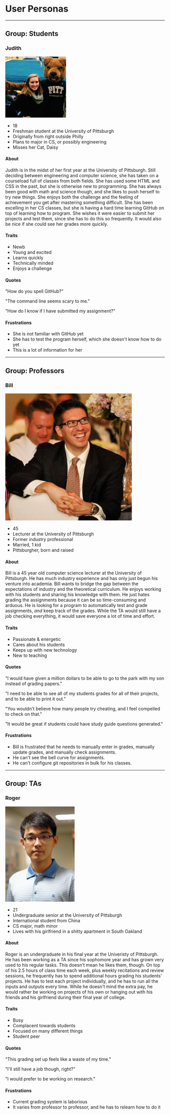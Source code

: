 # User Personas

---

## Group: Students

### Judith

![Judith](./judith.jpg "Judith")

- 18
- Freshman student at the University of Pittsburgh
- Originally from right outside Philly 
- Plans to major in CS, or possibly engineering
- Misses her Cat, Daisy

#### About

Judith is in the midst of her first year at the University of Pittsburgh. Still deciding between engineering and computer science, she has taken on a courseload full of classes from both fields. She has used some HTML and CSS in the past, but she is otherwise new to programming. She has always been good with math and science though, and she likes to push herself to try new things. She enjoys both the challenge and the feeling of achievement you get after mastering something difficult. She has been excelling in her CS classes, but she is having a hard time learning GitHub on top of learning how to program. She wishes it were easier to submit her projects and test them, since she has to do this so frequently. It would also be nice if she could see her grades more quickly.

#### Traits

- Newb
- Young and excited
- Learns quickly
- Technically minded
- Enjoys a challenge

#### Quotes

"How do you spell GitHub?"

"The command line seems scary to me."

"How do I know if I have submitted my assignment?"

#### Frustrations

- She is not familiar with GitHub yet
- She has to test the program herself, which she doesn't know how to do yet
- This is a lot of information for her

---

## Group: Professors

### Bill

![Bill](./bill.jpg "Bill")

- 45
- Lecturer at the University of Pittsburgh
- Former industry professional
- Married, 1 kid
- Pittsburgher, born and raised

#### About

Bill is a 45 year old computer science lecturer at the University of Pittsburgh. He has much industry experience and has only just begun his venture into academia. Bill wants to bridge the gap between the expectations of industry and the theoretical curriculum. He enjoys working with his students and sharing his knowledge with them. He just hates grading the assignments because it can be so time-consuming and arduous. He is looking for a program to automatically test and grade assignments, _and_ keep track of the grades. While the TA would still have a job checking everything, it would save everyone a lot of time and effort.

#### Traits

- Passionate & energetic
- Cares about his students
- Keeps up with new technology
- New to teaching

#### Quotes

"I would have given a million dollars to be able to go to the park with my son instead of grading papers."

"I need to be able to see all of my students grades for all of their projects, and to be able to print it out."

"You wouldn't believe how many people try cheating, and I feel compelled to check on that."

"It would be great if students could have study guide questions generated."

#### Frustrations

- Bill is frustrated that he needs to manually enter in grades, manually update grades, and manually check assignments.
- He can't see the bell curve for assignments.
- He can't configure git repositories in bulk for his classes.

---

## Group: TAs

### Roger

![Roger](./roger.jpg "Roger")

- 21
- Undergraduate senior at the University of Pittsburgh
- International student from China
- CS major, math minor
- Lives with his girlfriend in a shitty apartment in South Oakland

#### About

Roger is an undergraduate in his final year at the Univeristy of Pittsburgh. He has been working as a TA since his sophomore year and has grown very used to his regular tasks. This doesn't mean he likes them, though. On top of his 2.5 hours of class time each week, plus weekly recitations and review sessions, he frequently has to spend additional hours grading his students' projects. He has to test each project individually, and he has to run all the inputs and outputs every time. While he doesn't mind the extra pay, he would rather be working on projects of his own or hanging out with his friends and his girlfriend during their final year of college. 

#### Traits

- Busy
- Complacent towards students
- Focused on many different things
- Student peer

#### Quotes

"This grading set up feels like a waste of my time."

"I'll still have a job though, right?"

"I would prefer to be working on research."

#### Frustrations

- Current grading system is laborious
- It varies from professor to professor, and he has to relearn how to do it


